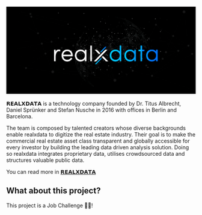 ![RealXData](./logo.gif)

𝗥𝗘𝗔𝗟𝗫𝗗𝗔𝗧𝗔 is a technology company founded by Dr. Titus Albrecht, Daniel Sprünker and Stefan Nusche in 2016 with offices in Berlin and Barcelona.

The team is composed by talented creators whose diverse backgrounds enable realxdata to digitize the real estate industry. Their goal is to make the commercial real estate asset class transparent and globally accessible for every investor by building the leading data driven analysis solution. Doing so realxdata integrates proprietary data, utilises crowdsourced data and structures valuable public data.

You can read more in [𝗥𝗘𝗔𝗟𝗫𝗗𝗔𝗧𝗔](https://www.realxdata.com/)

## What about this project?

This project is a Job Challenge :man_technologist:!
